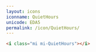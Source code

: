 ```yaml
---
layout: icons
iconname: QuietHours
unicode: EDA5
permalink: /icon/QuietHours/
---
```


``` html
<i class="mi mi-QuietHours"></i>
```
